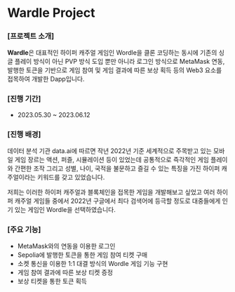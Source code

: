# Wardle Project
### [프로젝트 소개]

**Wardle**은 대표적인 하이퍼 캐주얼 게임인 Wordle을 클론 코딩하는 동시에 기존의 싱글 플레이 방식이 아닌 PVP 방식 도입 뿐만 아니라 로그인 방식으로 MetaMask 연동, 발행한 토큰을 기반으로 게임 참여 및 게임 결과에 따른 보상 획득 등의 Web3 요소를 접목하여 개발한 Dapp입니다.

### [진행 기간]

- 2023.05.30 ~ 2023.06.12

### [진행 배경]

데이터 분석 기관 data.ai에 따르면 작년 2022년 기준 세계적으로 주목받고 있는 모바일 게임 장르는 액션, 퍼즐, 시뮬레이션 등이 있었는데 공통적으로 즉각적인 게임 플레이와 간편한 조작 그리고 성별, 나이, 국적을 불문하고 즐길 수 있는 특징을 가진 하이퍼 캐주얼이라는 키워드를 갖고 있었습니다.
 
저희는 이러한 하이퍼 캐주얼과 블록체인을 접목한 게임을 개발해보고 싶었고 여러 하이퍼 캐주얼 게임들 중에서 2022년 구글에서 최다 검색어에 등극할 정도로 대중들에게 인기 있는 게임인 Wordle을 선택하였습니다.

### [주요 기능]

- MetaMask와의 연동을 이용한 로그인
- Sepolia에 발행한 토큰을 통한 게임 참여 티켓 구매
- 소켓 통신을 이용한 1:1 대결 방식의 Wordle 게임 기능 구현
- 게임 참여 결과에 따른 보상 티켓 증정
- 보상 티켓을 통한 토큰 획득


